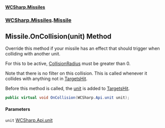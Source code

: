 #### [WCSharp\.Missiles](README.md 'README')
### [WCSharp\.Missiles](WCSharp.Missiles.md 'WCSharp\.Missiles').[Missile](WCSharp.Missiles.Missile.md 'WCSharp\.Missiles\.Missile')

## Missile\.OnCollision\(unit\) Method


Override this method if your missile has an effect that should trigger when colliding with another unit.

For this to be active, [CollisionRadius](WCSharp.Missiles.Missile.CollisionRadius.md 'WCSharp\.Missiles\.Missile\.CollisionRadius') must be greater than 0.

Note that there is no filter on this collision. This is called whenever it collides with anything not in [TargetsHit](WCSharp.Missiles.Missile.TargetsHit.md 'WCSharp\.Missiles\.Missile\.TargetsHit').

Before this method is called, the [unit](WCSharp.Missiles.Missile.OnCollision(WCSharp.Api.unit).md#WCSharp.Missiles.Missile.OnCollision(WCSharp.Api.unit).unit 'WCSharp\.Missiles\.Missile\.OnCollision\(WCSharp\.Api\.unit\)\.unit') is added to [TargetsHit](WCSharp.Missiles.Missile.TargetsHit.md 'WCSharp\.Missiles\.Missile\.TargetsHit').

```csharp
public virtual void OnCollision(WCSharp.Api.unit unit);
```
#### Parameters

<a name='WCSharp.Missiles.Missile.OnCollision(WCSharp.Api.unit).unit'></a>

`unit` [WCSharp\.Api\.unit](https://learn.microsoft.com/en-us/dotnet/api/wcsharp.api.unit 'WCSharp\.Api\.unit')